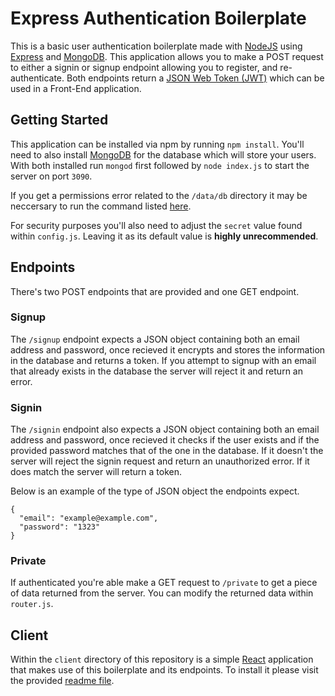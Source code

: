 # Express Authentication Boilerplate
This is a basic user authentication boilerplate made with [NodeJS](https://nodejs.org/en/) using [Express](https://expressjs.com/) and [MongoDB](https://www.mongodb.com/). This application allows you to make a POST request to either a signin or signup endpoint allowing you to register, and re-authenticate. Both endpoints return a [JSON Web Token (JWT)](https://jwt.io/) which can be used in a Front-End application.

## Getting Started
This application can be installed via npm by running `npm install`. You'll need to also install [MongoDB](https://www.mongodb.com/) for the database which will store your users. With both installed run `mongod` first followed by `node index.js` to start the server on port `3090`. 

If you get a permissions error related to the `/data/db` directory it may be neccersary to run the command listed [here](data/db/README.md).

For security purposes you'll also need to adjust the `secret` value found within `config.js`. Leaving it as its default value is **highly unrecommended**.

## Endpoints
There's two POST endpoints that are provided and one GET endpoint.

### Signup
The  `/signup` endpoint expects a JSON object containing both an email address and password, once recieved it encrypts and stores the information in the database and returns a token. If you attempt to signup with an email that already exists in the database the server will reject it and return an error.

### Signin
The `/signin` endpoint also expects a JSON object containing both an email address and password, once recieved it checks if the user exists and if the provided password matches that of the one in the database. If it doesn't the server will reject the signin request and return an unauthorized error. If it does match the server will return a token.

Below is an example of the type of JSON object the endpoints expect.

```
{
  "email": "example@example.com",
  "password": "1323"
}
```

### Private
If authenticated you're able make a GET request to `/private` to get a piece of data returned from the server. You can modify the returned data within `router.js`.

## Client
Within the `client` directory of this repository is a simple [React](https://reactjs.org/) application that makes use of this boilerplate and its endpoints. To install it please visit the provided [readme file](client/README.md).
